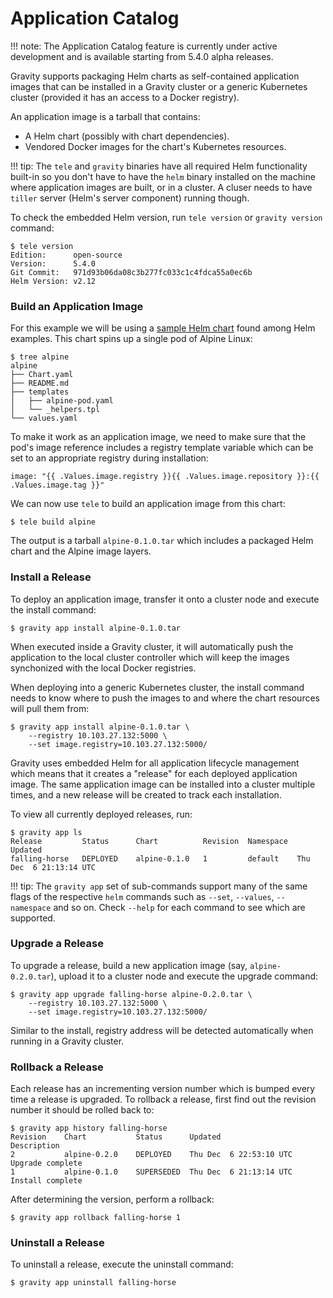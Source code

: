 # Application Catalog

!!! note:
    The Application Catalog feature is currently under active development and
    is available starting from 5.4.0 alpha releases.

Gravity supports packaging Helm charts as self-contained application images
that can be installed in a Gravity cluster or a generic Kubernetes cluster
(provided it has an access to a Docker registry).

An application image is a tarball that contains:

* A Helm chart (possibly with chart dependencies).
* Vendored Docker images for the chart's Kubernetes resources.

!!! tip:
    The `tele` and `gravity` binaries have all required Helm functionality
    built-in so you don't have to have the `helm` binary installed on the
    machine where application images are built, or in a cluster. A cluser
    needs to have `tiller` server (Helm's server component) running though.

To check the embedded Helm version, run `tele version` or `gravity version`
command:

```bsh
$ tele version
Edition:      open-source
Version:      5.4.0
Git Commit:   971d93b06da08c3b277fc033c1c4fdca55a0ec6b
Helm Version: v2.12
```

### Build an Application Image

For this example we will be using a [sample Helm chart](https://github.com/helm/helm/tree/master/docs/examples/alpine)
found among Helm examples. This chart spins up a single pod of Alpine Linux:

```bsh
$ tree alpine
alpine
├── Chart.yaml
├── README.md
├── templates
│   ├── alpine-pod.yaml
│   └── _helpers.tpl
└── values.yaml
```

To make it work as an application image, we need to make sure that the pod's
image reference includes a registry template variable which can be set to
an appropriate registry during installation:

```bsh
image: "{{ .Values.image.registry }}{{ .Values.image.repository }}:{{ .Values.image.tag }}"
```

We can now use `tele` to build an application image from this chart:

```bsh
$ tele build alpine
```

The output is a tarball `alpine-0.1.0.tar` which includes a packaged Helm
chart and the Alpine image layers.

### Install a Release

To deploy an application image, transfer it onto a cluster node and execute
the install command:

```bsh
$ gravity app install alpine-0.1.0.tar
```

When executed inside a Gravity cluster, it will automatically push the
application to the local cluster controller which will keep the images
synchonized with the local Docker registries.

When deploying into a generic Kubernetes cluster, the install command needs
to know where to push the images to and where the chart resources will pull
them from:

```bsh
$ gravity app install alpine-0.1.0.tar \
    --registry 10.103.27.132:5000 \
    --set image.registry=10.103.27.132:5000/
```

Gravity uses embedded Helm for all application lifecycle management which
means that it creates a "release" for each deployed application image. The
same application image can be installed into a cluster multiple times,
and a new release will be created to track each installation.

To view all currently deployed releases, run:

```bsh
$ gravity app ls
Release         Status      Chart          Revision  Namespace  Updated
falling-horse   DEPLOYED    alpine-0.1.0   1         default    Thu Dec  6 21:13:14 UTC
```

!!! tip:
    The `gravity app` set of sub-commands support many of the same flags of
    the respective `helm` commands such as `--set`, `--values`, `--namespace`
    and so on. Check `--help` for each command to see which are supported.

### Upgrade a Release

To upgrade a release, build a new application image (say, `alpine-0.2.0.tar`),
upload it to a cluster node and execute the upgrade command:

```bsh
$ gravity app upgrade falling-horse alpine-0.2.0.tar \
    --registry 10.103.27.132:5000 \
    --set image.registry=10.103.27.132:5000/
```

Similar to the install, registry address will be detected automatically
when running in a Gravity cluster.

### Rollback a Release

Each release has an incrementing version number which is bumped every time
a release is upgraded. To rollback a release, first find out the revision
number it should be rolled back to:

```bsh
$ gravity app history falling-horse
Revision    Chart           Status      Updated                  Description
2           alpine-0.2.0    DEPLOYED    Thu Dec  6 22:53:10 UTC  Upgrade complete
1           alpine-0.1.0    SUPERSEDED  Thu Dec  6 21:13:14 UTC  Install complete
```

After determining the version, perform a rollback:

```bsh
$ gravity app rollback falling-horse 1
```

### Uninstall a Release

To uninstall a release, execute the uninstall command:

```bsh
$ gravity app uninstall falling-horse
```
